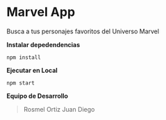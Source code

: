 # Marvel App

Busca a tus personajes favoritos del Universo Marvel

**Instalar depedendencias**

```
npm install
```

**Ejecutar en Local**

```
npm start
```

**Equipo de Desarrollo**

> Rosmel Ortiz
> Juan Diego
